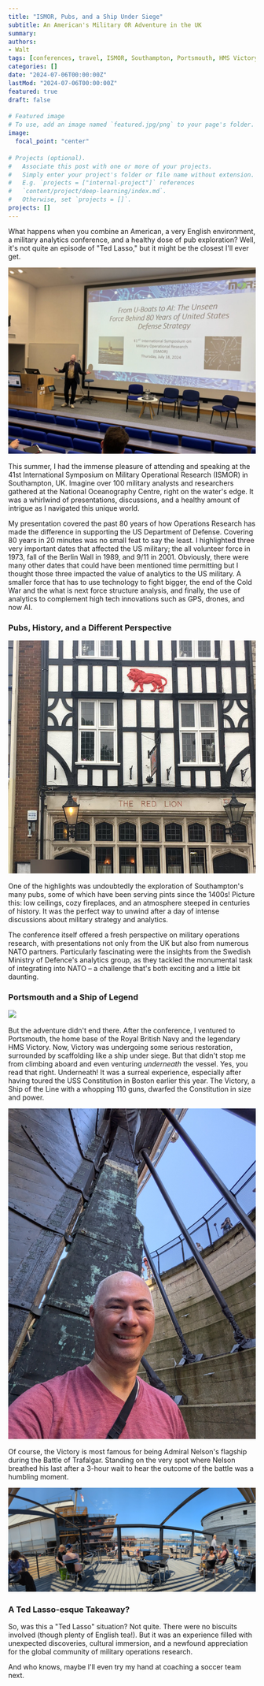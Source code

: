 ```yaml
---
title: "ISMOR, Pubs, and a Ship Under Siege"
subtitle: An American's Military OR Adventure in the UK
summary: 
authors:
- Walt
tags: [conferences, travel, ISMOR, Southampton, Portsmouth, HMS Victory, sailing ships]
categories: []
date: "2024-07-06T00:00:00Z"
lastMod: "2024-07-06T00:00:00Z"
featured: true
draft: false

# Featured image
# To use, add an image named `featured.jpg/png` to your page's folder. 
image:
  focal_point: "center"

# Projects (optional).
#   Associate this post with one or more of your projects.
#   Simply enter your project's folder or file name without extension.
#   E.g. `projects = ["internal-project"]` references 
#   `content/project/deep-learning/index.md`.
#   Otherwise, set `projects = []`.
projects: []
---
```


What happens when you combine an American, a very English environment, a military analytics conference, and a healthy dose of pub exploration? Well, it's not quite an episode of "Ted Lasso," but it might be the closest I'll ever get.

![](./ed3b1d62777e4cce8d5fc848261a8bc899fa548d-2.jpg)

This summer, I had the immense pleasure of attending and speaking at the 41st International Symposium on Military Operational Research (ISMOR) in Southampton, UK.  Imagine over 100 military analysts and researchers gathered at the National Oceanography Centre, right on the water's edge. It was a whirlwind of presentations, discussions, and a healthy amount of intrigue as I navigated this unique world.

My presentation covered the past 80 years of how Operations Research has made the difference in supporting the US Department of Defense. Covering 80 years in 20 minutes was no small feat to say the least. I highlighted three very important dates that affected the US military; the all volunteer force in 1973, fall of the Berlin Wall in 1989, and 9/11 in 2001. Obviously, there were many other dates that could have been mentioned time permitting but I thought those three impacted the value of analytics to the US military. A smaller force that has to use technology to fight bigger, the end of the Cold War and the what is next force structure analysis, and finally, the use of analytics to complement high tech innovations such as GPS, drones, and now AI.

### Pubs, History, and a Different Perspective

![](./34385942666_5909d17570_b-93923387.jpg)

One of the highlights was undoubtedly the exploration of Southampton's many pubs, some of which have been serving pints since the 1400s! Picture this: low ceilings, cozy fireplaces, and an atmosphere steeped in centuries of history. It was the perfect way to unwind after a day of intense discussions about military strategy and analytics.

The conference itself offered a fresh perspective on military operations research, with presentations not only from the UK but also from numerous NATO partners. Particularly fascinating were the insights from the Swedish Ministry of Defence's analytics group, as they tackled the monumental task of integrating into NATO – a challenge that's both exciting and a little bit daunting.

### Portsmouth and a Ship of Legend

![](./PXL_20240719_105533250.MP.jpg)

But the adventure didn't end there. After the conference, I ventured to Portsmouth, the home base of the Royal British Navy and the legendary HMS Victory. Now, Victory was undergoing some serious restoration, surrounded by scaffolding like a ship under siege. But that didn't stop me from climbing aboard and even venturing *underneath* the vessel. Yes, you read that right. Underneath! It was a surreal experience, especially after having toured the USS Constitution in Boston earlier this year. The Victory, a Ship of the Line with a whopping 110 guns, dwarfed the Constitution in size and power.

![](./PXL_20240719_111440345.jpg)

Of course, the Victory is most famous for being Admiral Nelson's flagship during the Battle of Trafalgar. Standing on the very spot where Nelson breathed his last after a 3-hour wait to hear the outcome of the battle was a humbling moment. 

![](./PXL_20240719_112724217.PANO.jpg)

### A Ted Lasso-esque Takeaway?

So, was this a "Ted Lasso" situation? Not quite. There were no biscuits involved (though plenty of English tea!). But it was an experience filled with unexpected discoveries, cultural immersion, and a newfound appreciation for the global community of military operations research. 

And who knows, maybe I'll even try my hand at coaching a soccer team next.
